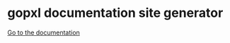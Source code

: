 # gopxl documentation site generator

[Go to the documentation](https://markkremer.github.io/gopxl-docs-generator/main/01.%20Getting%20Started/01.%20Installation.html)
